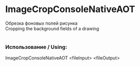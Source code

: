 # ImageCropConsoleNativeAOT

Обрезка фоновых полей рисунка<br/>
Cropping the background fields of a drawing<br/><br/>

### Использование / Using:<br/>

ImageCropConsoleNativeAOT \<fileInput\> \<fileOutput\>
